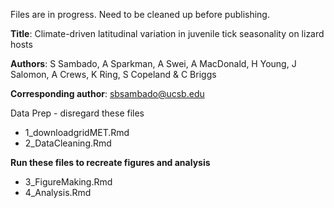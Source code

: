 
Files are in progress. Need to be cleaned up before publishing. 

**Title**: Climate-driven latitudinal variation in juvenile tick seasonality on lizard hosts

**Authors**: S Sambado, A Sparkman, A Swei, A MacDonald, H Young, J Salomon, A Crews, K Ring, S Copeland & C Briggs

**Corresponding author**: sbsambado@ucsb.edu 

Data Prep - disregard these files

+ 1_downloadgridMET.Rmd
+ 2_DataCleaning.Rmd

**Run these files to recreate figures and analysis**

+ 3_FigureMaking.Rmd
+ 4_Analysis.Rmd

